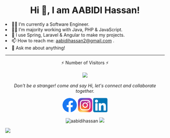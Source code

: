 

<h1 align="center">Hi 👋, I am AABIDI Hassan!</h1

- 👨‍🎓 I’m currently a Software Engineer.
- 👨‍💻 I’m majority working with Java, PHP & JavaScript.
- 👯 I use Spring, Laravel & Angular to make my projects.
- 📫 How to reach me: aabidihassan2@gmail.com .
- 💬 Ask me about anything!

---

<p align="center">
  ⚡ Number of Visitors ⚡<br>
  <br><img src="https://profile-counter.glitch.me/aabidihassan/count.svg" />
</p>

<p align="center">
  <i> Don't be a stranger! come and say Hi, let's connect and collaborate together.</i>

  <p align="center">
    <a target= "_blank" href="https://www.facebook.com/aabidihassan2" alt="Facebook"><img height='45' src="https://github.com/yassine-bennkhay/yassine-bennkhay/blob/main/icons/facebook_icon.png"></a>
    <a target= "_blank" href="https://www.instagram.com/hassan_aabidi/" alt="Instagram"><img height='45' src="https://github.com/yassine-bennkhay/yassine-bennkhay/blob/main/icons/Instagram_icon.png"></a>
    <a target= "_blank" href="https://www.linkedin.com/in/hassan-aabidi//" alt="LinkedIn"><img height='45' src="https://github.com/yassine-bennkhay/yassine-bennkhay/blob/main/icons/linkedin_icon.png"></a>    
  </p>
  
</p>

<p  align="center">
<img  width="400px" src="https://github-readme-stats.vercel.app/api?username=aabidihassan&show_icons=true&theme=radical" alt="aabidihassan" /> 
<img  width="400px" src="https://github-readme-streak-stats.herokuapp.com/?user=aabidihassan&theme=radical">
</p>
<img  src="https://activity-graph.herokuapp.com/graph?username=aabidihassan&bg_color=141321&color=E5289E&line=DA5B0B&point=E1E8EB">
